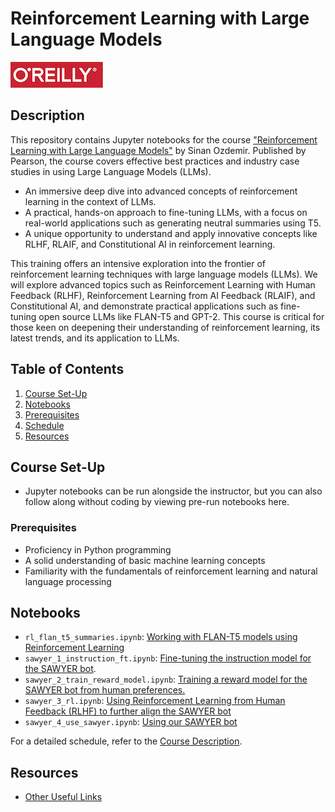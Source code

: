 # Reinforcement Learning with Large Language Models


![O'Reilly](images/oreilly.png)

## Description

This repository contains Jupyter notebooks for the course ["Reinforcement Learning with Large Language Models"](https://learning.oreilly.com/live-events/llms-from-prototypes-to-production/0636920095639/) by Sinan Ozdemir. Published by Pearson, the course covers effective best practices and industry case studies in using Large Language Models (LLMs).

- An immersive deep dive into advanced concepts of reinforcement learning in the context of LLMs.
- A practical, hands-on approach to fine-tuning LLMs, with a focus on real-world applications such as generating neutral summaries using T5.
- A unique opportunity to understand and apply innovative concepts like RLHF, RLAIF, and Constitutional AI in reinforcement learning.

This training offers an intensive exploration into the frontier of reinforcement learning techniques with large language models (LLMs). We will explore advanced topics such as Reinforcement Learning with Human Feedback (RLHF), Reinforcement Learning from AI Feedback (RLAIF), and Constitutional AI, and demonstrate practical applications such as fine-tuning open source LLMs like FLAN-T5 and GPT-2. This course is critical for those keen on deepening their understanding of reinforcement learning, its latest trends, and its application to LLMs.

## Table of Contents

1. [Course Set-Up](#course-set-up)
2. [Notebooks](#notebooks)
3. [Prerequisites](#prerequisites)
4. [Schedule](#schedule)
5. [Resources](#resources)

## Course Set-Up

- Jupyter notebooks can be run alongside the instructor, but you can also follow along without coding by viewing pre-run notebooks here.

### Prerequisites

- Proficiency in Python programming
- A solid understanding of basic machine learning concepts
- Familiarity with the fundamentals of reinforcement learning and natural language processing

## Notebooks

- `rl_flan_t5_summaries.ipynb`: [Working with FLAN-T5 models using Reinforcement Learning](notebooks/rl_flan_t5_summaries.ipynb)
- `sawyer_1_instruction_ft.ipynb`: [Fine-tuning the instruction model for the SAWYER bot](notebooks/sawyer_1_instruction_ft.ipynb).
- `sawyer_2_train_reward_model.ipynb`: [Training a reward model for the SAWYER bot from human preferences.](notebooks/sawyer_2_train_reward_model.ipynb)
- `sawyer_3_rl.ipynb`: [Using Reinforcement Learning from Human Feedback (RLHF) to further align the SAWYER bot](notebooks/sawyer_3_rl.ipynb)
- `sawyer_4_use_sawyer.ipynb`: [Using our SAWYER bot](notebooks/sawyer_4_use_sawyer.ipynb)


For a detailed schedule, refer to the [Course Description](#description).

## Resources

- [Other Useful Links](https://learning.oreilly.com/playlists/2953f6c7-0e13-49ac-88e2-b951e11388de/)
